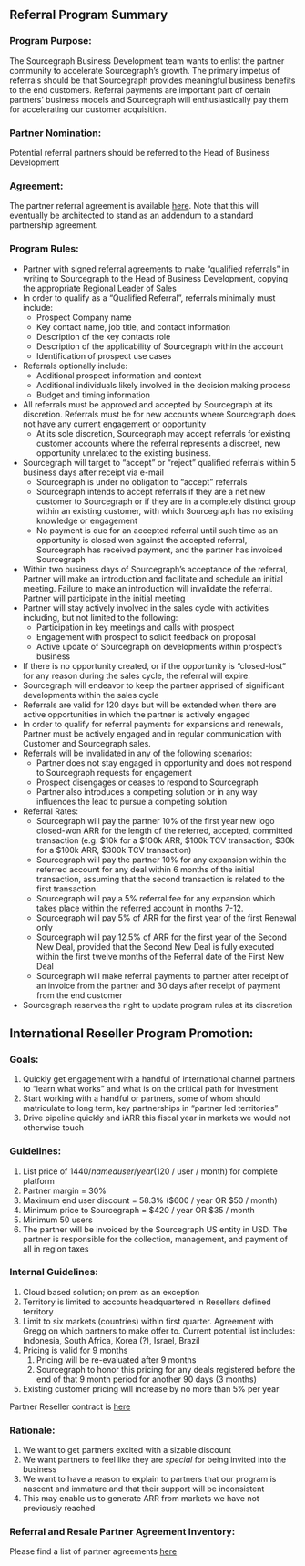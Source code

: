 ## Referral Program Summary

### Program Purpose:

The Sourcegraph Business Development team wants to enlist the partner community to accelerate Sourcegraph’s growth. The primary impetus of referrals should be that Sourcegraph provides meaningful business benefits to the end customers. Referral payments are important part of certain partners’ business models and Sourcegraph will enthusiastically pay them for accelerating our customer acquisition.

### Partner Nomination:

Potential referral partners should be referred to the Head of Business Development

### Agreement:

The partner referral agreement is available [here](https://docs.google.com/document/d/1UnEJ2Lzw0slRkquHWjjpsO0KN7SVfZgy/edit). Note that this will eventually be architected to stand as an addendum to a standard partnership agreement.

### Program Rules:

- Partner with signed referral agreements to make “qualified referrals” in writing to Sourcegraph to the Head of Business Development, copying the appropriate Regional Leader of Sales
- In order to qualify as a “Qualified Referral”, referrals minimally must include:
  - Prospect Company name
  - Key contact name, job title, and contact information
  - Description of the key contacts role
  - Description of the applicability of Sourcegraph within the account
  - Identification of prospect use cases
- Referrals optionally include:
  - Additional prospect information and context
  - Additional individuals likely involved in the decision making process
  - Budget and timing information
- All referrals must be approved and accepted by Sourcegraph at its discretion. Referrals must be for new accounts where Sourcegraph does not have any current engagement or opportunity
  - At its sole discretion, Sourcegraph may accept referrals for existing customer accounts where the referral represents a discreet, new opportunity unrelated to the existing business.
- Sourcegraph will target to “accept” or “reject” qualified referrals within 5 business days after receipt via e-mail
  - Sourcegraph is under no obligation to “accept” referrals
  - Sourcegraph intends to accept referrals if they are a net new customer to Sourcegraph or if they are in a completely distinct group within an existing customer, with which Sourcegraph has no existing knowledge or engagement
  - No payment is due for an accepted referral until such time as an opportunity is closed won against the accepted referral, Sourcegraph has received payment, and the partner has invoiced Sourcegraph
- Within two business days of Sourcegraph’s acceptance of the referral, Partner will make an introduction and facilitate and schedule an initial meeting. Failure to make an introduction will invalidate the referral. Partner will participate in the initial meeting
- Partner will stay actively involved in the sales cycle with activities including, but not limited to the following:
  - Participation in key meetings and calls with prospect
  - Engagement with prospect to solicit feedback on proposal
  - Active update of Sourcegraph on developments within prospect’s business
- If there is no opportunity created, or if the opportunity is “closed-lost” for any reason during the sales cycle, the referral will expire.
- Sourcegraph will endeavor to keep the partner apprised of significant developments within the sales cycle
- Referrals are valid for 120 days but will be extended when there are active opportunities in which the partner is actively engaged
- In order to qualify for referral payments for expansions and renewals, Partner must be actively engaged and in regular communication with Customer and Sourcegraph sales.
- Referrals will be invalidated in any of the following scenarios:
  - Partner does not stay engaged in opportunity and does not respond to Sourcegraph requests for engagement
  - Prospect disengages or ceases to respond to Sourcegraph
  - Partner also introduces a competing solution or in any way influences the lead to pursue a competing solution
- Referral Rates:
  - Sourcegraph will pay the partner 10% of the first year new logo closed-won ARR for the length of the referred, accepted, committed transaction (e.g. $10k for a $100k ARR, $100k TCV transaction; $30k for a $100k ARR, $300k TCV transaction)
  - Sourcegraph will pay the partner 10% for any expansion within the referred account for any deal within 6 months of the initial transaction, assuming that the second transaction is related to the first transaction.
  - Sourcegraph will pay a 5% referral fee for any expansion which takes place within the referred account in months 7-12.
  - Sourcegraph will pay 5% of ARR for the first year of the first Renewal only
  - Sourcegraph will pay 12.5% of ARR for the first year of the Second New Deal, provided that the Second New Deal is fully executed within the first twelve months of the Referral date of the First New Deal
  - Sourcegraph will make referral payments to partner after receipt of an invoice from the partner and 30 days after receipt of payment from the end customer
- Sourcegraph reserves the right to update program rules at its discretion

## International Reseller Program Promotion:

### Goals:

1. Quickly get engagement with a handful of international channel partners to “learn what works” and what is on the critical path for investment
2. Start working with a handful or partners, some of whom should matriculate to long term, key partnerships in “partner led territories”
3. Drive pipeline quickly and iARR this fiscal year in markets we would not otherwise touch

### Guidelines:

1. List price of $1440 / named user / year ($120 / user / month) for complete platform
2. Partner margin = 30%
3. Maximum end user discount = 58.3% ($600 / year OR $50 / month)
4. Minimum price to Sourcegraph = $420 / year OR $35 / month
5. Minimum 50 users
6. The partner will be invoiced by the Sourcegraph US entity in USD. The partner is responsible for the collection, management, and payment of all in region taxes

### Internal Guidelines:

1. Cloud based solution; on prem as an exception
2. Territory is limited to accounts headquartered in Resellers defined territory
3. Limit to six markets (countries) within first quarter. Agreement with Gregg on which partners to make offer to. Current potential list includes: Indonesia, South Africa, Korea (?), Israel, Brazil
4. Pricing is valid for 9 months
   1. Pricing will be re-evaluated after 9 months
   2. Sourcegraph to honor this pricing for any deals registered before the end of that 9 month period for another 90 days (3 months)
5. Existing customer pricing will increase by no more than 5% per year

Partner Reseller contract is [here](https://docs.google.com/document/d/1y8gF3ai8YdDH-iORi_vVeqET9-g11RZxaXurcNmb0-E/edit)

### Rationale:

1. We want to get partners excited with a sizable discount
2. We want partners to feel like they are _special_ for being invited into the business
3. We want to have a reason to explain to partners that our program is nascent and immature and that their support will be inconsistent
4. This may enable us to generate ARR from markets we have not previously reached

### Referral and Resale Partner Agreement Inventory:

Please find a list of partner agreements [here](https://docs.google.com/spreadsheets/d/1ClTQfHnYuIGmeBPP0Y5j6PDmwNDQLnDo08RqlZxagWI/edit#gid=0)
